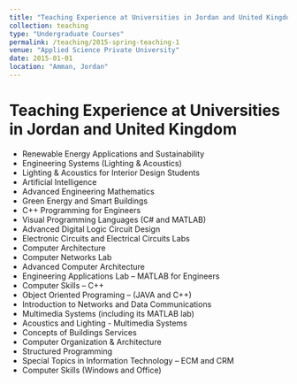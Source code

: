```yaml
---
title: "Teaching Experience at Universities in Jordan and United Kingdom"
collection: teaching
type: "Undergraduate Courses"
permalink: /teaching/2015-spring-teaching-1
venue: "Applied Science Private University"
date: 2015-01-01
location: "Amman, Jordan"
---
```


Teaching Experience at Universities in Jordan and United Kingdom 
======
*	Renewable Energy Applications and Sustainability
*	Engineering Systems (Lighting & Acoustics)
*	Lighting & Acoustics for Interior Design Students
*	Artificial Intelligence
*	Advanced Engineering Mathematics
*	Green Energy and Smart Buildings
*	C++ Programming for Engineers
*	Visual Programming Languages (C# and MATLAB)
*	Advanced Digital Logic Circuit Design
*	Electronic Circuits and Electrical Circuits Labs
*	Computer Architecture
*	Computer Networks Lab
*	Advanced Computer Architecture
*	Engineering Applications Lab – MATLAB for Engineers
*	Computer Skills – C++
*	Object Oriented Programing – (JAVA and C++)
*	Introduction to Networks and Data Communications
*	Multimedia Systems (including its MATLAB lab)
*	Acoustics and Lighting - Multimedia Systems
*	Concepts of Buildings Services
*	Computer Organization & Architecture
*	Structured Programming
*	Special Topics in Information Technology – ECM and CRM
*	Computer Skills (Windows and Office)
